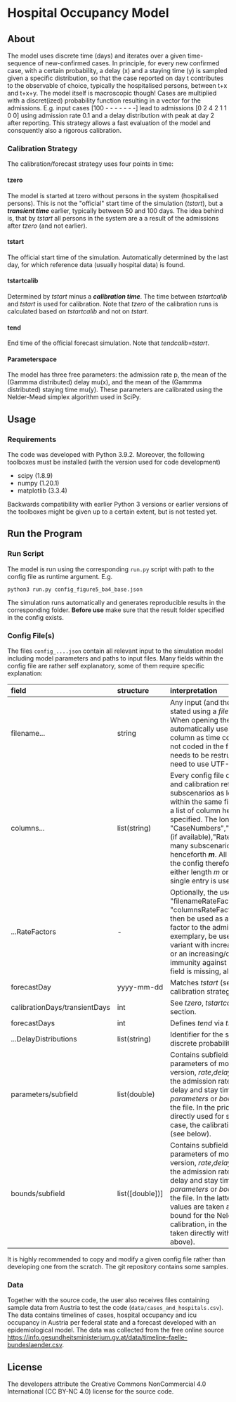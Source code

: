 # Hospital Occupancy Model 
## About
The model uses discrete time (days) and iterates over a given time-sequence of new-confirmed cases. In principle, for every new confirmed case, with a certain probability, a delay (x) and a staying time (y) is sampled given a specific distribution, so that the case reported on day t contributes to the observable of choice, typically the hospitalised persons, between t+x and t+x+y. The model itself is macroscopic though! Cases are multiplied with a discret(ized) probability function resulting in a vector for the admissions.
E.g. input cases [100 - - - - - - -] lead to admissions [0 2 4 2 1 1 0 0] using admission rate 0.1 and a delay distribution with peak at day 2 after reporting. This strategy allows a fast evaluation of the model and consquently also a rigorous calibration.

### Calibration Strategy 
The calibration/forecast strategy uses four points in time:
#### tzero
The model is started at tzero without persons in the system (hospitalised persons). This is not the "official" start time of the simulation (*tstart*), but a ***transient time*** earlier, typically between 50 and 100 days. The idea behind is, that by *tstart* all persons in the system are a a result of the admissions after *tzero* (and not earlier).
#### tstart
The official start time of the simulation. Automatically determined by the last day, for which reference data (usually hospital data) is found.
#### tstartcalib
Determined by *tstart* minus a ***calibration time***. The time between *tstartcalib* and *tstart* is used for calibration. Note that *tzero* of the calibration runs is calculated based on *tstartcalib* and not on *tstart*.
#### tend
End time of the official forecast simulation. Note that *tendcalib*=*tstart*. 
#### Parameterspace
The model has three free parameters: the admission rate p, the mean of the (Gammma distributed) delay mu(x), and the mean of the (Gammma distributed) staying time mu(y). These parameters are calibrated using the Nelder-Mead simplex algorithm used in SciPy. 

## Usage
### Requirements
The code was developed with Python 3.9.2. Moreover, the following toolboxes must be installed (with the version used for code development)

- scipy (1.8.9)
- numpy (1.20.1)
- matplotlib (3.3.4)

Backwards compatibility with earlier Python 3 versions or earlier versions of the toolboxes might be given up to a certain extent, but is not tested yet.

## Run the Program
### Run Script
The model is run using the corresponding `run.py` script with path to the config file as runtime argument. E.g.
```
python3 run.py config_figure5_ba4_base.json
```
The simulation runs automatically and generates reproducible results in the corresponding folder.
**Before use** make sure that the result folder specified in the config exists.
### Config File(s)
The files `config_....json` contain all relevant input to the simulation model including model parameters and paths to input files. Many fields within the config file are rather self explanatory, some of them require specific explanation:

| field | structure | interpretation |
| :--- | :--- | :------------ |
| filename... | string | Any input (and the calibration reference) is stated using a *filename* / *columns* tuple. When opening the file the model automatically uses and parses the first column as time column. Hence, if time is not coded in the first column, the file needs to be restructured. Also the files need to use UTF-8 encoding. |
| columns... | list(string) | Every config file can use multiple inputs and calibration references as subscenarios as long as they are saved within the same file. To make this possible, a list of column headers needs to be specified. The longest input list among "CaseNumbers","Hospitalized","Forecast",(if available),"RateFactors" decides how many subscenarios will be run, say, henceforth ***m***. All the *columns...* fields of the config therefore need to be lists with either length *m* or *1*. In the latter case, the single entry is used for all scenarios. |
| ...RateFactors | - | Optionally, the user can specifiy a "filenameRateFactors" and "columnsRateFactors". The time series will then be used as a time dependent scaling factor to the admission rate. This can, exemplary, be used to integrade a new variant with increased/reduced virulence or an increasing/decreasing level of immunity against severe disease. If the field is missing, all factors are 1.0. |
| forecastDay | yyyy-mm-dd | Matches *tstart* (see description of the calibration strategy above) |
| calibrationDays/transientDays | int | See *tzero*, *tstartcalib* and *tstart* in the first section. |
| forecastDays | int | Defines *tend* via *tstart+forecastDays* |
| ...DelayDistributions | list(string) | Identifier for the shape used to create the discrete probability distributions. |
| parameters/subfield | list(double) | Contains subfields according to the (free) parameters of model. In the given model version, *rate*,*delay* and *stay* standing for the admission rate and average admission delay and stay times are used. Either *parameters* or *bounds* must be present in the file. In the prior case, the values are directly used for simulation, in the latter case, the calibration process is triggered (see below). |
| bounds/subfield | list(\[double\])] | Contains subfields according to the (free) parameters of model. In the given model version, *rate*,*delay* and *stay* standing for the admission rate and average admission delay and stay times are used. Either *parameters* or *bounds* must be present in the file. In the latter case, the specified values are taken as lower and upper bound for the Nelder-Mead method in the calibration, in the prior case the values are taken directly without calibration (see above).|
It is highly recommended to copy and modify a given config file rather than developing one from the scratch. The git repository contains some samples.

### Data
Together with the source code, the user also receives files containing sample data from Austria to test the code (`data/cases_and_hospitals.csv`). The data contains timelines of cases, hospital occupancy and icu occupancy in Austria per federal state and a forecast developed with an epidemiological model. The data was collected from the free online source https://info.gesundheitsministerium.gv.at/data/timeline-faelle-bundeslaender.csv.

## License
The developers attribute the Creative Commons NonCommercial 4.0 International (CC BY-NC 4.0) license for the source code.